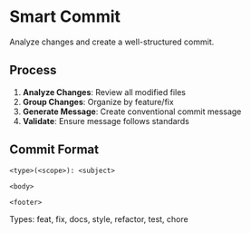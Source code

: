 # Smart Commit

Analyze changes and create a well-structured commit.

## Process

1. **Analyze Changes**: Review all modified files
2. **Group Changes**: Organize by feature/fix
3. **Generate Message**: Create conventional commit message
4. **Validate**: Ensure message follows standards

## Commit Format

```
<type>(<scope>): <subject>

<body>

<footer>
```

Types: feat, fix, docs, style, refactor, test, chore